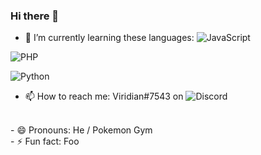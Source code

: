 ### Hi there 👋


- 🌱 I’m currently learning these languages:
![JavaScript](https://img.shields.io/badge/javascript-%23323330.svg?style=for-the-badge&logo=javascript&logoColor=%23F7DF1E)

![PHP](https://img.shields.io/badge/php-%23777BB4.svg?style=for-the-badge&logo=php&logoColor=white)

![Python](https://img.shields.io/badge/python-3670A0?style=for-the-badge&logo=python&logoColor=ffdd54)
<br>


- 📫 How to reach me: Viridian#7543 on ![Discord](https://img.shields.io/badge/Discord-%235865F2.svg?style=for-the-badge&logo=discord&logoColor=white)
<br>
- 😄 Pronouns: He / Pokemon Gym
<br>
- ⚡ Fun fact: Foo

